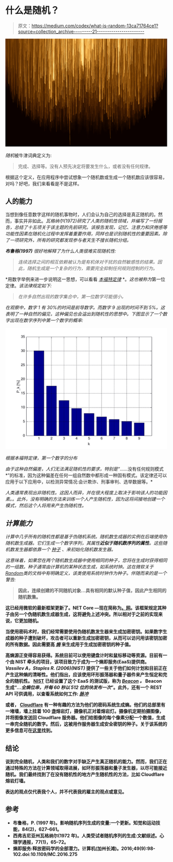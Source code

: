 # 什么是随机？

> 原文：<https://medium.com/codex/what-is-random-13ca71764ce1?source=collection_archive---------21----------------------->

![](img/520a8ab982911fa04eb6a227e2b345fe.png)

*随机*被牛津词典定义为:

> 完成、选择等。没有人预先决定将要发生什么，或者没有任何规律。

根据这个定义，在应用程序中尝试想象一个随机数或生成一个随机数应该很容易，对吗？好吧，我们来看看是不是这样。

## 人的能力

当想到像任意数字这样的随机事物时，人们会认为自己的选择是真正随机的。然而，事实并非如此。*瓦格纳尔(1972)研究了人类的随机性领域，并编写了一份报告，总结了十五项关于该主题的先前研究。该报告发现，记忆、注意力和厌倦感等功能性因素在随机化过程中发挥着重要作用，同样也是识别随机性的重要因素。除了一项研究外，所有的研究都发现参与者天生不擅长随机分组。*

****布鲁格(1997)*** 很好地解释了为什么人类很难实现随机性:*

> *连续选择之间的相互依赖被认为是有机体对干扰的自然敏感性的结果。因此，随机生成是一个复杂的行为，需要完全抑制任何规则控制的行为。*

*用数字举例来进一步说明这一思想，可以看看 [*本福特定律*](https://en.wikipedia.org/wiki/Benford%27s_law) *。*这也被称为*第一位定律。*该法律规定如下:*

> *在许多自然出现的数字集合中，第一位数字可能很小。*

*在观察中，数字 1 有 30%的时间是前导数字。而数字 9 出现的时间不到 5%。这表明了一种自然的偏见，这种偏见也会溢出到随机性的思想中。下图显示了一个数字出现在数字序列中第一个数字的概率:*

*![](img/b619db7b7639b5c09100fd4649893946.png)*

*根据本福特定律，第一个数字的分布*

*由于这种自然偏差，人们无法满足随机性的要求，特别是“*……没有任何规则模式*”的标准，因为这种偏差在任何一组自然数中都形成一种固有模式。该定律还可以应用于以下应用中，以检测异常情况:会计欺诈、刑事审判、选举数据等。*

*人类通常表现出非随机性。这因人而异，并在很大程度上取决于影响该人的功能因素。。此外，没有明确的方法来训练一个人产生随机性，因为这将间接地创建一个模式，然后这个人将用来产生伪随机性。*

## *计算能力*

*计算中几乎所有的随机性都是基于伪随机系统。随机数生成器的实例在后端使用伪随机数生成器。它们生成一个数字序列，其属性**近似于随机数序列的属性**。这些随机数发生器都依靠一个 [*种子*](https://en.wikipedia.org/wiki/Random_seed) 、来初始化随机数发生器。*

*这意味着，如果您在两个随机数生成器中使用相同的种子，您将在生成时获得相同的一组数。种子通常由计算机的某种状态生成，如系统时钟。这在微软关于[*Random*](https://docs.microsoft.com/en-us/dotnet/api/system.random.-ctor?view=net-5.0#System_Random__ctor)*类的文档中有明确定义，该类使用系统时钟作为种子。伴随而来的是一个警告:**

> **因此，连续创建的不同随机对象…具有相同的默认种子值，因此产生相同的随机数集。**

**这已经用微软的最新框架更新了。NET Core —现在简称为[。网](https://en.wikipedia.org/wiki/.NET)。该框架规定其种子由另一个伪随机数生成器生成，这将避免上述冲突。所以相对于之前的实现来说，它更加随机。**

**当使用密码术时，我们经常需要使用伪随机数发生器来生成加密密钥。如果数字生成器的种子遭到破坏，攻击者可以重新生成加密密钥，从而可以访问用该密钥加密的所有数据。因此需要高 [*熵*](https://en.wikipedia.org/wiki/Entropy_(computing)) 来生成用于生成加密密钥的种子值。**

**高熵源正变得容易获得。系统目前可以使用键盘计时和鼠标移动等资源。目前有一个由 NIST 牵头的项目，该项目致力于成为一个熵即服务(EaaS)提供商。 ***Vassilev A，Staples R. (2006)(NIST)*** 提供了一些关于他们如何计划和目前正在产生这种熵的清晰性。他们指出，应该使用环形振荡器和量子器件来产生恒定和完全的随机性。 [NIST](https://en.wikipedia.org/wiki/National_Institute_of_Standards_and_Technology) 已经设置了这个 EaaS 的测试版，称为 [*Beacon*](https://beacon.nist.gov/home) *。* Beacon 生成“*…全熵位串，并每 60 秒以 512 位的块发布一次*”。此外，还有一个 REST API 可供调用，以查看系统如何工作: [*脉冲*](https://beacon.nist.gov/beacon/2.0/pulse/last)**

**或者， [Cloudflare](https://www.cloudflare.com/) 有一种有趣的方法为他们的密码系统生成熵。他们的总部里有一堵墙，墙上挂着 100 盏熔岩灯，摄像机正对着熔岩灯。摄像机定期拍摄图像，并将图像发送回 Cloudflare 服务器。他们给图像的每个像素分配一个数值，生成一串完全随机的数字。然后，这被用作服务器生成安全密钥的种子。关于该系统的更多信息可在[这里](https://www.cloudflare.com/learning/ssl/lava-lamp-encryption/)找到。**

## **结论**

**说到完全随机，人类和我们的数字对手缺乏产生真正随机的能力。然而，我们正在通过特殊的方法在计算领域取得进展，如环形振荡器和量子发生器，以尽可能接近随机。我们最终找到了在没有随机性的地方产生随机性的方法，比如 Cloudflare 熔岩灯墙。**

**表达的观点仅代表我个人，并不代表我的雇主的观点或意见。**

## **参考**

*   **布鲁格，P. (1997 年)。影响随机序列生成的变量:一个更新。知觉和运动技能，84(2)，627–661。**
*   **西弗吉尼亚州瓦格纳尔(1972 年)。人类受试者随机序列的生成:文献综述。心理学通报，77(1)，65–72。**
*   **熵即服务:释放密码学的全部潜力。计算机(加州长滩)。2016;49(9):98-102.doi:10.1109/MC.2016.275**